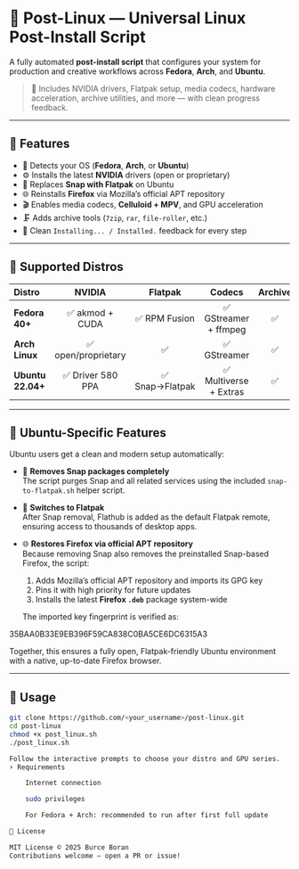 # 🧊 Post-Linux — Universal Linux Post-Install Script

A fully automated **post-install script** that configures your system for production and creative workflows across **Fedora**, **Arch**, and **Ubuntu**.

> 🎯 Includes NVIDIA drivers, Flatpak setup, media codecs, hardware acceleration, archive utilities, and more — with clean progress feedback.

---

## 🚀 Features

- 🧠 Detects your OS (**Fedora**, **Arch**, or **Ubuntu**)
- ⚙️ Installs the latest **NVIDIA** drivers (open or proprietary)
- 🧩 Replaces **Snap with Flatpak** on Ubuntu
- 🌐 Reinstalls **Firefox** via Mozilla’s official APT repository
- 🎬 Enables media codecs, **Celluloid + MPV**, and GPU acceleration
- 🗜️ Adds archive tools (`7zip`, `rar`, `file-roller`, etc.)
- 🧱 Clean `Installing... / Installed.` feedback for every step

---

## 🧩 Supported Distros

| Distro | NVIDIA | Flatpak | Codecs | Archive |
|:--|:--:|:--:|:--:|:--:|
| **Fedora 40+** | ✅ akmod + CUDA | ✅ RPM Fusion | ✅ GStreamer + ffmpeg | ✅ |
| **Arch Linux** | ✅ open/proprietary | ✅ | ✅ GStreamer | ✅ |
| **Ubuntu 22.04+** | ✅ Driver 580 PPA | ✅ Snap→Flatpak | ✅ Multiverse + Extras | ✅ |

---

## 🧊 Ubuntu-Specific Features

Ubuntu users get a clean and modern setup automatically:

- 🧹 **Removes Snap packages completely**  
  The script purges Snap and all related services using the included `snap-to-flatpak.sh` helper script.

- 🔄 **Switches to Flatpak**  
  After Snap removal, Flathub is added as the default Flatpak remote, ensuring access to thousands of desktop apps.

- 🌐 **Restores Firefox via official APT repository**  
  Because removing Snap also removes the preinstalled Snap-based Firefox, the script:
  1. Adds Mozilla’s official APT repository and imports its GPG key  
  2. Pins it with high priority for future updates  
  3. Installs the latest **Firefox `.deb`** package system-wide  

  The imported key fingerprint is verified as:

35BAA0B33E9EB396F59CA838C0BA5CE6DC6315A3


Together, this ensures a fully open, Flatpak-friendly Ubuntu environment with a native, up-to-date Firefox browser.

---

## 🧮 Usage

```bash
git clone https://github.com/<your_username>/post-linux.git
cd post-linux
chmod +x post_linux.sh
./post_linux.sh

Follow the interactive prompts to choose your distro and GPU series.
⚡ Requirements

    Internet connection

    sudo privileges

    For Fedora + Arch: recommended to run after first full update

📜 License

MIT License © 2025 Burce Boran
Contributions welcome — open a PR or issue!
